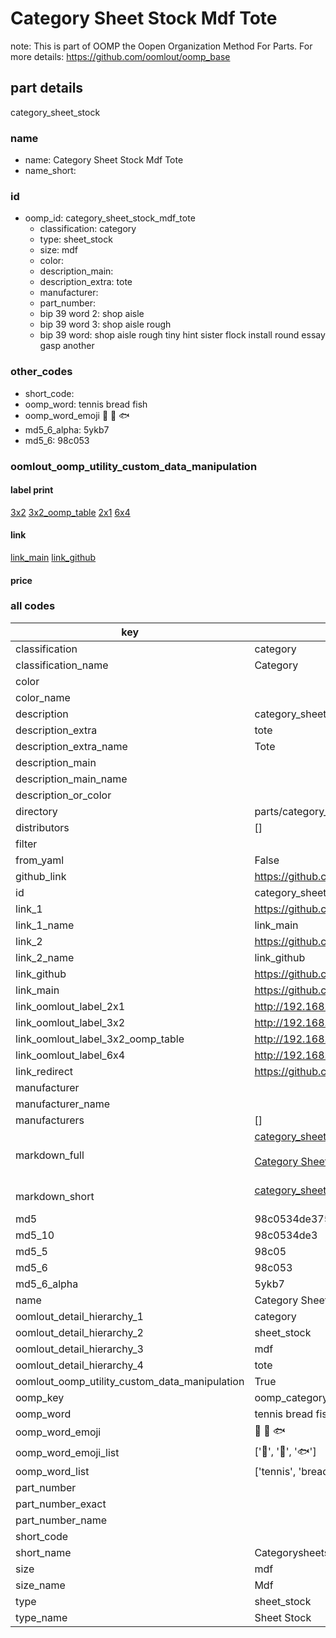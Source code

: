 # Category Sheet Stock Mdf Tote  

note: This is part of OOMP the Oopen Organization Method For Parts. For more details: https://github.com/oomlout/oomp_base

##  part details
  



category_sheet_stock



### name
* name: Category Sheet Stock Mdf Tote
* name_short: 
### id
* oomp_id: category_sheet_stock_mdf_tote
  * classification: category
  * type: sheet_stock
  * size: mdf
  * color: 
  * description_main: 
  * description_extra: tote
  * manufacturer: 
  * part_number: 
  * bip 39 word 2: shop aisle
  * bip 39 word 3: shop aisle rough
  * bip 39 word: shop aisle rough tiny hint sister flock install round essay gasp another

### other_codes
* short_code: 
* oomp_word: tennis bread fish
* oomp_word_emoji :tennis: :bread: :fish:
* md5_6_alpha: 5ykb7
* md5_6: 98c053






### oomlout_oomp_utility_custom_data_manipulation
#### label print
[3x2](http://192.168.1.245:1112/?label=oomp%205ykb7)
[3x2_oomp_table](http://192.168.1.108:1112/?label=oomp%205ykb7)
[2x1](http://192.168.1.242:1112/?label=oomp%205ykb7)
[6x4](http://192.168.1.55:1112/?label=oomp%205ykb7)    

#### link

[link_main](https://github.com/oomlout/oomlout_oomp_version_1_messy/tree/main/parts/category_sheet_stock_mdf_tote) [link_github](https://github.com/oomlout/oomlout_oomp_version_1_messy/tree/main/parts/category_sheet_stock_mdf_tote)                             

#### price







### all codes 
| key | value |  
| --- | --- |  
| classification | category |  
| classification_name | Category |  
| color |  |  
| color_name |  |  
| description | category_sheet_stock |  
| description_extra | tote |  
| description_extra_name | Tote |  
| description_main |  |  
| description_main_name |  |  
| description_or_color |   |  
| directory | parts/category_sheet_stock_mdf_tote |  
| distributors | [] |  
| filter |  |  
| from_yaml | False |  
| github_link | https://github.com/oomlout/oomlout_oomp_part_src/tree/main/parts/category_sheet_stock_mdf_tote |  
| id | category_sheet_stock_mdf_tote |  
| link_1 | https://github.com/oomlout/oomlout_oomp_version_1_messy/tree/main/parts/category_sheet_stock_mdf_tote |  
| link_1_name | link_main |  
| link_2 | https://github.com/oomlout/oomlout_oomp_version_1_messy/tree/main/parts/category_sheet_stock_mdf_tote |  
| link_2_name | link_github |  
| link_github | https://github.com/oomlout/oomlout_oomp_version_1_messy/tree/main/parts/category_sheet_stock_mdf_tote |  
| link_main | https://github.com/oomlout/oomlout_oomp_version_1_messy/tree/main/parts/category_sheet_stock_mdf_tote |  
| link_oomlout_label_2x1 | http://192.168.1.242:1112/?label=oomp%205ykb7 |  
| link_oomlout_label_3x2 | http://192.168.1.245:1112/?label=oomp%205ykb7 |  
| link_oomlout_label_3x2_oomp_table | http://192.168.1.108:1112/?label=oomp%205ykb7 |  
| link_oomlout_label_6x4 | http://192.168.1.55:1112/?label=oomp%205ykb7 |  
| link_redirect | https://github.com/oomlout/oomlout_oomp_version_1_messy/tree/main/parts/category_sheet_stock_mdf_tote |  
| manufacturer |  |  
| manufacturer_name |  |  
| manufacturers | [] |  
| markdown_full | [category_sheet_stock_mdf_tote](none)<br>[](none)<br>[Category Sheet Stock Mdf Tote](none)<br><br> |  
| markdown_short | [category_sheet_stock_mdf_tote](none)<br><br> |  
| md5 | 98c0534de3756b2b2635ee2778816e35 |  
| md5_10 | 98c0534de3 |  
| md5_5 | 98c05 |  
| md5_6 | 98c053 |  
| md5_6_alpha | 5ykb7 |  
| name | Category Sheet Stock Mdf Tote |  
| oomlout_detail_hierarchy_1 | category |  
| oomlout_detail_hierarchy_2 | sheet_stock |  
| oomlout_detail_hierarchy_3 | mdf |  
| oomlout_detail_hierarchy_4 | tote |  
| oomlout_oomp_utility_custom_data_manipulation | True |  
| oomp_key | oomp_category_sheet_stock_mdf_tote |  
| oomp_word | tennis bread fish |  
| oomp_word_emoji | :tennis: :bread: :fish: |  
| oomp_word_emoji_list | [':tennis:', ':bread:', ':fish:'] |  
| oomp_word_list | ['tennis', 'bread', 'fish'] |  
| part_number |  |  
| part_number_exact |  |  
| part_number_name |  |  
| short_code |  |  
| short_name | Categorysheetstock |  
| size | mdf |  
| size_name | Mdf |  
| type | sheet_stock |  
| type_name | Sheet Stock |  
